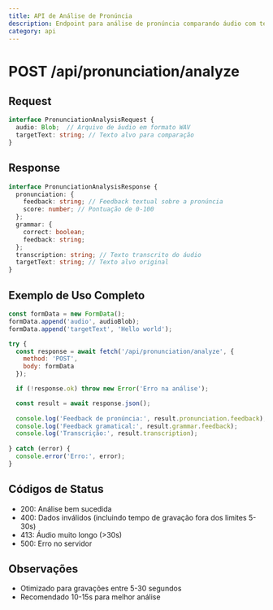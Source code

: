 ```yaml
---
title: API de Análise de Pronúncia
description: Endpoint para análise de pronúncia comparando áudio com texto alvo
category: api
---
```


# POST /api/pronunciation/analyze

## Request
```typescript
interface PronunciationAnalysisRequest {
  audio: Blob;  // Arquivo de áudio em formato WAV
  targetText: string; // Texto alvo para comparação
}
```

## Response
```typescript
interface PronunciationAnalysisResponse {
  pronunciation: {
    feedback: string; // Feedback textual sobre a pronúncia
    score: number; // Pontuação de 0-100
  };
  grammar: {
    correct: boolean;
    feedback: string;
  };
  transcription: string; // Texto transcrito do áudio
  targetText: string; // Texto alvo original
}
```

## Exemplo de Uso Completo
```javascript
const formData = new FormData();
formData.append('audio', audioBlob);
formData.append('targetText', 'Hello world');

try {
  const response = await fetch('/api/pronunciation/analyze', {
    method: 'POST',
    body: formData
  });

  if (!response.ok) throw new Error('Erro na análise');

  const result = await response.json();
  
  console.log('Feedback de pronúncia:', result.pronunciation.feedback);
  console.log('Feedback gramatical:', result.grammar.feedback);
  console.log('Transcrição:', result.transcription);
  
} catch (error) {
  console.error('Erro:', error);
}
```

## Códigos de Status
- 200: Análise bem sucedida
- 400: Dados inválidos (incluindo tempo de gravação fora dos limites 5-30s)
- 413: Áudio muito longo (>30s)
- 500: Erro no servidor

## Observações
- Otimizado para gravações entre 5-30 segundos
- Recomendado 10-15s para melhor análise

